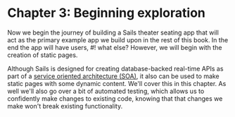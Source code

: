 # Chapter 3: Beginning exploration

Now we begin the journey of building a Sails theater seating app that
will act as the primary example app we build upon in the rest of this
book. In the end the app will have users, #! what else? 
However, we will begin with the creation of static pages.

Although Sails is designed for creating database-backed real-time APIs
as part of a [service oriented architecture 
(SOA)](http://en.wikipedia.org/wiki/Service-oriented_architecture), it
also can be used to make static pages with some dynamic content. We'll
cover this in this chapter. As well we'll also go over a bit of
automated testing, which allows us to confidently make changes to
existing code, knowing that that changes we make won't break existing
functionality.
